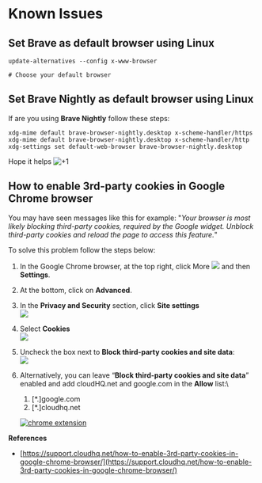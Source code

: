 # Known Issues

## Set Brave as default browser using Linux

```
update-alternatives --config x-www-browser

# Choose your default browser
```

## Set Brave Nightly as default browser using Linux&#x20;

If are you using **Brave Nightly** follow these steps:

```
xdg-mime default brave-browser-nightly.desktop x-scheme-handler/https
xdg-mime default brave-browser-nightly.desktop x-scheme-handler/http
xdg-settings set default-web-browser brave-browser-nightly.desktop
```

Hope it helps <img src="https://github.githubassets.com/images/icons/emoji/unicode/1f44d.png" alt="+1" data-size="line">

## How to enable 3rd-party cookies in Google Chrome browser

You may have seen messages like this for example: "_Your browser is most likely blocking third-party cookies, required by the Google widget. Unblock third-party cookies and reload the page to access this feature._"

To solve this problem follow the steps below:

1. In the Google Chrome browser, at the top right, click More ![](https://lh3.ggpht.com/N5LLlFszQeMqXo6Z6UF1VXFN4k3UxO8H8ZU3FV8AjUhomHuRCrwUeKMg1BhuFxKwqQ=w18-h18) and then **Settings**.
2. At the bottom, click on **Advanced**.
3. In the **Privacy and Security** section, click **Site settings**\
   [![](https://cloudhq-image-share.s3.amazonaws.com/d738d65010.png)](https://www.cloudhq.net/c/d738d65010)
4. Select **Cookies**\
   [![](https://s3.amazonaws.com/cloudhq-image-share/cf4519c2ec.png)](https://www.cloudhq.net/c/cf4519c2ec)
5. Uncheck the box next to **Block third-party cookies and site data**:\
   [![](https://www.cloudhq.net/c/6efa431491?dl=1)](https://www.cloudhq.net/c/6efa431491)
6.  Alternatively, you can leave “**Block third-party cookies and site data**” enabled and add cloudHQ.net and google.com in the **Allow** list:\


    1. \[\*.]google.com
    2. \[\*.]cloudhq.net

    [![chrome extension](https://s3.amazonaws.com/cloudhq-image-share/9323333cb9.png)](https://www.cloudhq.net/c/9323333cb9)

**References**

* [https://support.cloudhq.net/how-to-enable-3rd-party-cookies-in-google-chrome-browser/](https://support.cloudhq.net/how-to-enable-3rd-party-cookies-in-google-chrome-browser/)
